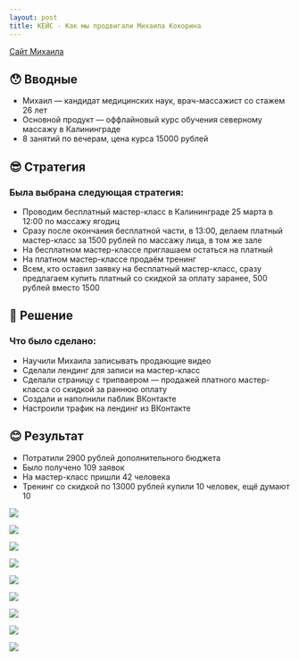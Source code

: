 ```yaml
---
layout: post
title: КЕЙС - Как мы продвигали Михаила Кокорина
---
```


[Сайт Михаила](http://mikhailkokorin.icoach.io/)

## 😯 Вводные

- Михаил — кандидат медицинских наук, врач-массажист со стажем 26 лет
- Основной продукт — оффлайновый курс обучения северному массажу в Калининграде
- 8 занятий по вечерам, цена курса 15000 рублей

## 😎 Стратегия

### Была выбрана следующая стратегия:

- Проводим бесплатный мастер-класс в Калининграде 25 марта в 12:00 по массажу ягодиц
- Сразу после окончания бесплатной части, в 13:00, делаем платный мастер-класс за 1500 рублей по массажу лица, в том же зале
- На бесплатном мастер-классе приглашаем остаться на платный
- На платном мастер-классе продаём тренинг
- Всем, кто оставил заявку на бесплатный мастер-класс, сразу предлагаем купить платный со скидкой за оплату заранее, 500 рублей вместо 1500

## 🤔 Решение

### Что было сделано:

- Научили Михаила записывать продающие видео
- Сделали лендинг для записи на мастер-класс
- Сделали страницу с трипваером — продажей платного мастер-класса со скидкой за раннюю оплату
- Создали и наполнили паблик ВКонтакте
- Настроили трафик на лендинг из ВКонтакте

## 😊 Результат

- Потратили 2900 рублей дополнительного бюджета
- Было получено 109 заявок
- На мастер-класс пришли 42 человека
- Тренинг со скидкой по 13000 рублей купили 10 человек, ещё думают 10

![](https://pp.userapi.com/c639826/v639826697/1a459/SUTprRsZIyw.jpg)

![](https://pp.userapi.com/c639826/v639826697/1a463/d1K1CRpXJ68.jpg)

![](https://pp.userapi.com/c639826/v639826697/1a46c/DTc_UhP_Dls.jpg)

![](https://pp.userapi.com/c639826/v639826697/1a475/9Tdn4CgdQuo.jpg)

![](https://pp.userapi.com/c639826/v639826697/1a47e/5CnRe-L_Q80.jpg)

![](https://pp.userapi.com/c639826/v639826697/1a487/nY4tFOJ-jAg.jpg)

![](https://pp.userapi.com/c639826/v639826697/1a499/Qk1EhoEmlHc.jpg)

![](https://pp.userapi.com/c639826/v639826697/1a4a2/WcqAv9gRoUU.jpg)

![](https://pp.userapi.com/c639826/v639826697/1a4ab/9IUrwTavqeI.jpg)
